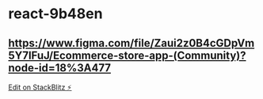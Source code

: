 # react-9b48en
## https://www.figma.com/file/Zaui2z0B4cGDpVm5Y7IFuJ/Ecommerce-store-app-(Community)?node-id=18%3A477

[Edit on StackBlitz ⚡️](https://stackblitz.com/edit/react-9b48en)
